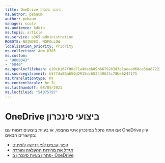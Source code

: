 ```yaml
---
title: OneDrive ביצועי סינכרון
ms.author: pebaum
author: pebaum
manager: scotv
ms.audience: Admin
ms.topic: article
ms.service: o365-administration
ROBOTS: NOINDEX, NOFOLLOW
localization_priority: Priority
ms.collection: Adm_O365
ms.custom:
- "9000343"
- "5840"
ms.openlocfilehash: e20cb167f00e71a4dabb89b6679283d7e1aeaad68ca56a87222fb3d61f7dc6f5
ms.sourcegitcommit: b5f7da89a650d2915dc652449623c78be6247175
ms.translationtype: MT
ms.contentlocale: he-IL
ms.lasthandoff: 08/05/2021
ms.locfileid: "54075797"
---
```

# <a name="onedrive-sync-performance"></a>OneDrive ביצועי סינכרון

אם אתה נתקל בסינכרון איטי מהצפוי, או בעיות ביצועים דומות עם OneDrive עיין בקישורים הבאים:

- [הפוך קבצים לפי דרישה לזמינים](https://support.office.com/article/0e6860d3-d9f3-4971-b321-7092438fb38e)
- [הגדל את מהירות ההעלאה והורדה](https://support.microsoft.com/office/8eeadfb8-501f-406d-997b-98ab6ff67f43?ui=en-us&rs=en-us&ad=us)
- [פתרון בעיות סינכרון ב- OneDrive](https://support.office.com/article/0899b115-05f7-45ec-95b2-e4cc8c4670b2)
